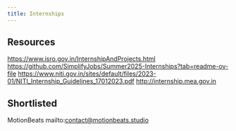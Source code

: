 ```yaml
---
title: Internships
---
```

## Resources
https://www.isro.gov.in/InternshipAndProjects.html
https://github.com/SimplifyJobs/Summer2025-Internships?tab=readme-ov-file
https://www.niti.gov.in/sites/default/files/2023-01/NITI_Internship_Guidelines_17012023.pdf
http://internship.mea.gov.in

## Shortlisted
MotionBeats mailto:contact@motionbeats.studio

